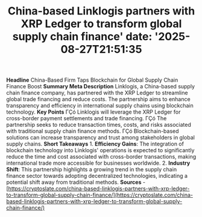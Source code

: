 ﻿---
title: "China-based Linklogis partners with XRP Ledger to transform global supply chain finance'
date: '2025-08-27T21:51:35"
category: "Markets"
summary: ""
slug: "chinabased linklogis partners with xrp ledger to transform g"
source_urls:
  - "https://cryptoslate.com/china-based-linklogis-partners-with-xrp-ledger-to-transform-global-supply-chain-finance/"
seo:
  title: "China-based Linklogis partners with XRP Ledger to transform global supply chain finance | Hash n Hedge'
  description: '"
  keywords: ["news", "markets", "brief"]
---
**Headline** China-Based Firm Taps Blockchain for Global Supply Chain Finance Boost  **Summary Meta Description** Linklogis, a China-based supply chain finance company, has partnered with the XRP Ledger to streamline global trade financing and reduce costs. The partnership aims to enhance transparency and efficiency in international supply chains using blockchain technology.  **Key Points**  ΓÇó Linklogis will leverage the XRP Ledger for cross-border payment settlements and trade financing. ΓÇó The partnership seeks to reduce transaction times, costs, and risks associated with traditional supply chain finance methods. ΓÇó Blockchain-based solutions can increase transparency and trust among stakeholders in global supply chains.  **Short Takeaways**  1. **Efficiency Gains**: The integration of blockchain technology into Linklogis' operations is expected to significantly reduce the time and cost associated with cross-border transactions, making international trade more accessible for businesses worldwide. 2. **Industry Shift**: This partnership highlights a growing trend in the supply chain finance sector towards adopting decentralized technologies, indicating a potential shift away from traditional methods.  **Sources** - [https://cryptoslate.com/china-based-linklogis-partners-with-xrp-ledger-to-transform-global-supply-chain-finance/](https://cryptoslate.com/china-based-linklogis-partners-with-xrp-ledger-to-transform-global-supply-chain-finance/) 

